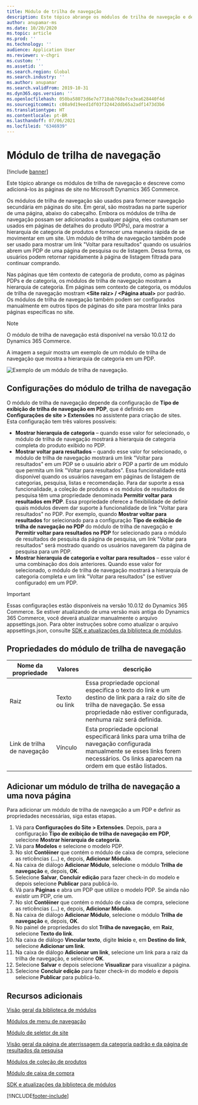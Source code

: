 ```yaml
---
title: Módulo de trilha de navegação
description: Este tópico abrange os módulos de trilha de navegação e descreve como adicioná-los às páginas de site no Microsoft Dynamics 365 Commerce.
author: anupamar-ms
ms.date: 10/20/2020
ms.topic: article
ms.prod: ''
ms.technology: ''
audience: Application User
ms.reviewer: v-chgri
ms.custom: ''
ms.assetid: ''
ms.search.region: Global
ms.search.industry: ''
ms.author: anupamar
ms.search.validFrom: 2019-10-31
ms.dyn365.ops.version: ''
ms.openlocfilehash: 050ba58073d6e7e7710ab768e7ce3ea628440f4d
ms.sourcegitcommit: c08a9d19eed1df03f32442ddb65a2adf1473d3b6
ms.translationtype: HT
ms.contentlocale: pt-BR
ms.lasthandoff: 07/06/2021
ms.locfileid: "6346939"
---
```

# <a name="breadcrumb-module"></a>Módulo de trilha de navegação

[!include [banner](includes/banner.md)]

Este tópico abrange os módulos de trilha de navegação e descreve como adicioná-los às páginas de site no Microsoft Dynamics 365 Commerce.

Os módulos de trilha de navegação são usados para fornecer navegação secundária em páginas do site. Em geral, são mostradas na parte superior de uma página, abaixo do cabeçalho. Embora os módulos de trilha de navegação possam ser adicionados a qualquer página, eles costumam ser usados em páginas de detalhes do produto (PDPs), para mostrar a hierarquia de categoria de produtos e fornecer uma maneira rápida de se movimentar em um site. Um módulo de trilha de navegação também pode ser usado para mostrar um link "Voltar para resultados" quando os usuários abrem um PDP de uma página de pesquisa ou de listagem. Dessa forma, os usuários podem retornar rapidamente à página de listagem filtrada para continuar comprando.

Nas páginas que têm contexto de categoria de produto, como as páginas PDPs e de categoria, os módulos de trilha de navegação mostram a hierarquia de categoria. Em páginas sem contexto de categoria, os módulos de trilha de navegação mostram **&lt;Site raiz&gt; / &lt;Página atual&gt;** por padrão. Os módulos de trilha de navegação também podem ser configurados manualmente em outros tipos de páginas do site para mostrar links para páginas específicas no site.

> [!NOTE]
> O módulo de trilha de navegação está disponível na versão 10.0.12 do Dynamics 365 Commerce.

A imagem a seguir mostra um exemplo de um módulo de trilha de navegação que mostra a hierarquia de categoria em um PDP.

![Exemplo de um módulo de trilha de navegação.](./media/ecommerce-breadcrumb.PNG)

## <a name="breadcrumb-module-settings"></a>Configurações do módulo de trilha de navegação

O módulo de trilha de navegação depende da configuração de **Tipo de exibição de trilha de navegação em PDP**, que é definido em **Configurações de site \> Extensões** no assistente para criação de sites. Esta configuração tem três valores possíveis:

- **Mostrar hierarquia de categoria** – quando esse valor for selecionado, o módulo de trilha de navegação mostrará a hierarquia de categoria completa do produto exibido no PDP.
- **Mostrar voltar para resultados** – quando esse valor for selecionado, o módulo de trilha de navegação mostrará um link "Voltar para resultados" em um PDP se o usuário abrir o PDP a partir de um módulo que permita um link "Voltar para resultados". Essa funcionalidade está disponível quando os usuários navegam em páginas de listagem de categorias, pesquisa, listas e recomendação. Para dar suporte a essa funcionalidade, a coleção de produtos e os módulos de resultados de pesquisa têm uma propriedade denominada **Permitir voltar para resultados em PDP**. Essa propriedade oferece a flexibilidade de definir quais módulos devem dar suporte à funcionalidade de link "Voltar para resultados" no PDP. Por exemplo, quando **Mostrar voltar para resultados** for selecionado para a configuração **Tipo de exibição de trilha de navegação no PDP** do módulo de trilha de navegação e **Permitir voltar para resultados no PDP** for selecionado para o módulo de resultados de pesquisa da página de pesquisa, um link "Voltar para resultados" será mostrado quando os usuários navegarem da página de pesquisa para um PDP.
- **Mostrar hierarquia de categoria e voltar para resultados** – esse valor é uma combinação dos dois anteriores. Quando esse valor for selecionado, o módulo de trilha de navegação mostrará a hierarquia de categoria completa e um link "Voltar para resultados" (se estiver configurado) em um PDP.

> [!IMPORTANT]
> Essas configurações estão disponíveis na versão 10.0.12 do Dynamics 365 Commerce. Se estiver atualizando de uma versão mais antiga do Dynamics 365 Commerce, você deverá atualizar manualmente o arquivo appsettings.json. Para obter instruções sobre como atualizar o arquivo appsettings.json, consulte [SDK e atualizações da biblioteca de módulos](e-commerce-extensibility/sdk-updates.md#update-the-appsettingsjson-file).

## <a name="breadcrumb-module-properties"></a>Propriedades do módulo de trilha de navegação

| Nome da propriedade | Valores | descrição |
|---------------|--------|-------------|
| Raiz | Texto ou link| Essa propriedade opcional especifica o texto do link e um destino de link para a raiz do site de trilha de navegação. Se essa propriedade não estiver configurada, nenhuma raiz será definida. |
| Link de trilha de navegação | Vínculo | Esta propriedade opcional especificará links para uma trilha de navegação configurada manualmente se esses links forem necessários. Os links aparecem na ordem em que estão listados. |

## <a name="add-a-breadcrumb-module-to-a-new-page"></a>Adicionar um módulo de trilha de navegação a uma nova página

Para adicionar um módulo de trilha de navegação a um PDP e definir as propriedades necessárias, siga estas etapas.

1. Vá para **Configurações do Site \> Extensões**. Depois, para a configuração **Tipo de exibição de trilha de navegação em PDP**, selecione **Mostrar hierarquia de categoria**.
1. Vá para **Modelos** e selecione o modelo PDP.
1. No slot **Contêiner** que contém o módulo de caixa de compra, selecione as reticências (**...**) e, depois, **Adicionar Módulo**.
1. Na caixa de diálogo **Adicionar Módulo**, selecione o módulo **Trilha de navegação** e, depois, **OK**.
1. Selecione **Salvar**, **Concluir edição** para fazer check-in do modelo e depois selecione **Publicar** para publicá-lo.
1. Vá para **Páginas** e abra um PDP que utilize o modelo PDP. Se ainda não existir um PDP, crie um.
1. No slot **Contêiner** que contém o módulo de caixa de compra, selecione as reticências (**...**) e, depois, **Adicionar Módulo**.
1. Na caixa de diálogo **Adicionar Módulo**, selecione o módulo **Trilha de navegação** e, depois, **OK**.
1. No painel de propriedades do slot **Trilha de navegação**, em **Raiz**, selecione **Texto do link**.
1. Na caixa de diálogo **Vincular texto**, digite **Início** e, em **Destino do link**, selecione **Adicionar um link**.
1. Na caixa de diálogo **Adicionar um link**, selecione um link para a raiz da trilha de navegação, e selecione **OK**.
1. Selecione **Salvar** e depois selecione **Visualizar** para visualizar a página.
1. Selecione **Concluir edição** para fazer check-in do modelo e depois selecione **Publicar** para publicá-lo.

## <a name="additional-resources"></a>Recursos adicionais

[Visão geral da biblioteca de módulos](starter-kit-overview.md)

[Módulos de menu de navegação](nav-menu-module.md)

[Módulo de seletor de site](site-selector.md)

[Visão geral da página de aterrissagem da categoria padrão e da página de resultados da pesquisa](category-search-page-overview.md)

[Módulos de coleção de produtos](product-collection-module-overview.md)

[Módulo de caixa de compra](add-buy-box.md)

[SDK e atualizações da biblioteca de módulos](e-commerce-extensibility/sdk-updates.md)


[!INCLUDE[footer-include](../includes/footer-banner.md)]